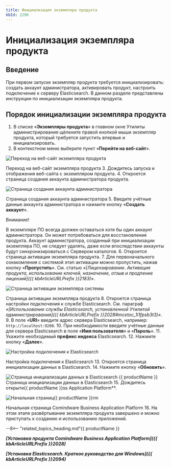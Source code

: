 ```yaml
---
title: Инициализация экземпляра продукта
kbId: 2296
---
```


# Инициализация экземпляра продукта

## Введение

При первом запуске экземпляр продукта требуется инициализировать: создать аккаунт администратора, активировать продукт, настроить подключение к серверу Elasticsearch. В данном разделе представлены инструкции по инициализации экземпляра продукта.

## Порядок инициализации экземпляра продукта

1. В списке «**Экземпляры продукта**» в главном окне Утилиты администрирования щёлкните правой кнопкой мыши экземпляр продукта, который требуется запустить впервые и инициализировать.
2. В контекстном меню выберите пункт «**Перейти на веб-сайт**».

![Переход на веб-сайт экземпляра продукта](https://kb.comindware.ru/assets/img_668264014c41e.png)

Переход на веб-сайт экземпляра продукта
3. Дождитесь запуска и отображения веб-сайта с экземпляром продукта.
4. Откроется страница создания аккаунта администратора продукта.

![Страница создания аккаунта администратора](https://kb.comindware.ru/assets/administration_tool6.png)

Страница создания аккаунта администратора
5. Введите учётные данные аккаунта администратора и нажмите кнопку «**Создать аккаунт**».

Внимание!

В экземпляре ПО всегда должен оставаться хотя бы один аккаунт администратора. Он может потребоваться для восстановления продукта. Аккаунт администратора, созданный при инициализации экземпляра ПО, не следует удалять, даже если впоследствии аккаунты будут синхронизироваться с Сервером каталогов.
6. Откроется страница активации экземпляра продукта.
7. Для первоначального ознакомления с системой этап активации можно пропустить, нажав кнопку «**Пропустить**». См. статью *«[Лицензирование. Активация продукта, использование ключей, назначение, отзыв и продление лицензий]({{ kbArticleURLPrefix }}2183)*».


![Страница активации экземпляра системы](https://kb.comindware.ru/assets/administration_tool7.png)

Страница активации экземпляра продукта
8. Откроется страница настройки подключения к службе Elasticsearch. См. параграф *«[Использование службы Elasticsearch, установленной Утилитой администрирования]({{ kbArticleURLPrefix }}2028#mcetoc_1i1fpsb3t3)»*.
9. В поле «**URI**» введите адрес сервера Elasticsearch, например: `http://localhost:9200`.
10. При необходимости введите учётные данные для сервера Elasticsearch в поля «**Имя пользователя**» и «**Пароль**».
11. Укажите необходимый **префикс индекса** Elasticsearch.
12. Нажмите кнопку «**Далее**».

![Настройка подключения к Elasticsearch](https://kb.comindware.ru/assets/administration_tool8.png)

Настройка подключения к Elasticsearch
13. Откроется страница инициализации данных в Elasticsearch.
14. Нажмите кнопку «**Обновить**».


![Страница инициализации данных в Elasticsearch](https://kb.comindware.ru/assets/administration_tool9.png)
{{ productName }}
Страница инициализации данных в Elasticsearch
15. Дождитесь открыти{{ productName }}ss Application Platform**.

![Начальная страниц{{ productName }}rm](https://kb.comindware.ru/assets/administration_tool10.png)

Начальная страница Comindware Business Application Platform
16. На этом этапе развёртывание экземпляра продукта завершено и можно приступать к созданию и использованию приложений.

--8<-- "related_topics_heading.md"{{ productName }}

***[Установка продукта Comindware Business Application Platform]({{ kbArticleURLPrefix }}2028)***

***[Установка Elasticsearch. Краткое руководство для Windows]({{ kbArticleURLPrefix }}2094)***

